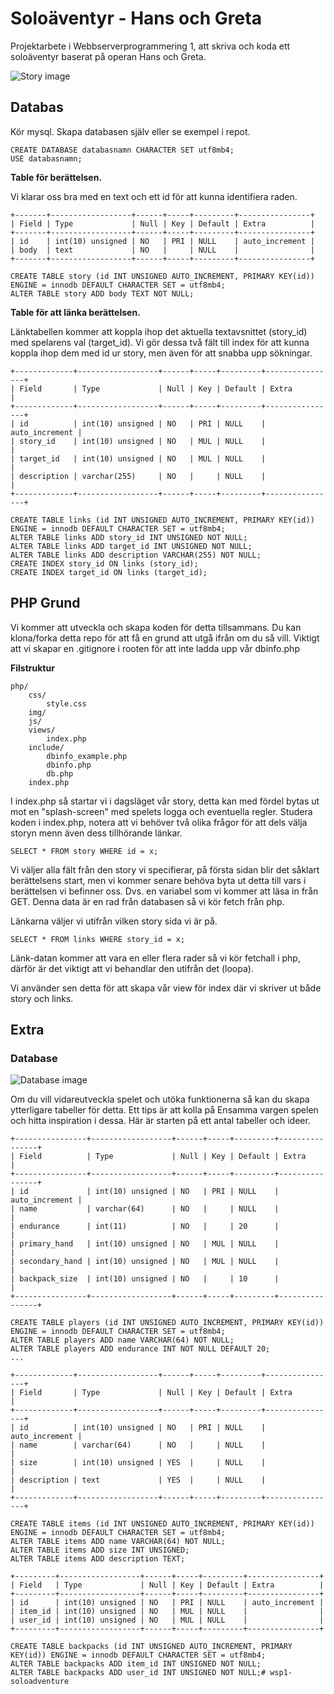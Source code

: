 # Soloäventyr - Hans och Greta

Projektarbete i Webbserverprogrammering 1, att skriva och koda ett soloäventyr baserat på operan Hans och Greta.

![Story image](https://raw.githubusercontent.com/jensnti/wsp1-soloaventyr/master/drawio-story.png)

## Databas

Kör mysql. Skapa databasen själv eller se exempel i repot.

    CREATE DATABASE databasnamn CHARACTER SET utf8mb4;
    USE databasnamn;

**Table för berättelsen.**

Vi klarar oss bra med en text och ett id för att kunna identifiera raden.

    +-------+------------------+------+-----+---------+----------------+
    | Field | Type             | Null | Key | Default | Extra          |
    +-------+------------------+------+-----+---------+----------------+
    | id    | int(10) unsigned | NO   | PRI | NULL    | auto_increment |
    | body  | text             | NO   |     | NULL    |                |
    +-------+------------------+------+-----+---------+----------------+

    CREATE TABLE story (id INT UNSIGNED AUTO_INCREMENT, PRIMARY KEY(id)) ENGINE = innodb DEFAULT CHARACTER SET = utf8mb4;
    ALTER TABLE story ADD body TEXT NOT NULL;

**Table för att länka berättelsen.**

Länktabellen kommer att koppla ihop det aktuella textavsnittet (story_id) med spelarens val (target_id). Vi gör dessa två fält till index för att kunna koppla ihop dem med id ur story, men även för att snabba upp sökningar.

    +-------------+------------------+------+-----+---------+----------------+
    | Field       | Type             | Null | Key | Default | Extra          |
    +-------------+------------------+------+-----+---------+----------------+
    | id          | int(10) unsigned | NO   | PRI | NULL    | auto_increment |
    | story_id    | int(10) unsigned | NO   | MUL | NULL    |                |
    | target_id   | int(10) unsigned | NO   | MUL | NULL    |                |
    | description | varchar(255)     | NO   |     | NULL    |                |
    +-------------+------------------+------+-----+---------+----------------+

    CREATE TABLE links (id INT UNSIGNED AUTO_INCREMENT, PRIMARY KEY(id)) ENGINE = innodb DEFAULT CHARACTER SET = utf8mb4;
    ALTER TABLE links ADD story_id INT UNSIGNED NOT NULL;
    ALTER TABLE links ADD target_id INT UNSIGNED NOT NULL;
    ALTER TABLE links ADD description VARCHAR(255) NOT NULL;
    CREATE INDEX story_id ON links (story_id);
    CREATE INDEX target_id ON links (target_id);

## PHP Grund

Vi kommer att utveckla och skapa koden för detta tillsammans. Du kan klona/forka detta repo för att få en grund att utgå ifrån om du så vill.
Viktigt att vi skapar en .gitignore i rooten för att inte ladda upp vår dbinfo.php

**Filstruktur**

    php/
        css/
            style.css
        img/
        js/
        views/
            index.php
        include/
            dbinfo_example.php
            dbinfo.php
            db.php
        index.php

I index.php så startar vi i dagsläget vår story, detta kan med fördel bytas ut mot en "splash-screen" med spelets logga och eventuella regler.
Studera koden i index.php, notera att vi behöver två olika frågor för att dels välja storyn menn även dess tillhörande länkar.

    SELECT * FROM story WHERE id = x;

Vi väljer alla fält från den story vi specifierar, på första sidan blir det såklart berättelsens start, men vi kommer senare behöva  byta ut detta till vars i berättelsen vi befinner oss. Dvs. en variabel som vi kommer att läsa in från GET.
Denna data är en rad från databasen så vi kör fetch från php.

Länkarna väljer vi utifrån vilken story sida vi är på.

    SELECT * FROM links WHERE story_id = x;

Länk-datan kommer att vara en eller flera rader så vi kör fetchall i php, därför är det viktigt att vi behandlar den utifrån det (loopa).

Vi använder sen detta för att skapa vår view för index där vi skriver ut både story och links.

## Extra

### Database

![Database image](https://raw.githubusercontent.com/jensnti/wsp1-soloaventyr/master/databas.png)

Om du vill vidareutveckla spelet och utöka funktionerna så kan du skapa ytterligare tabeller för detta. Ett tips är att kolla
på Ensamma vargen spelen och hitta inspiration i dessa. Här är starten på ett antal tabeller och ideer.

    +----------------+------------------+------+-----+---------+----------------+
    | Field          | Type             | Null | Key | Default | Extra          |
    +----------------+------------------+------+-----+---------+----------------+
    | id             | int(10) unsigned | NO   | PRI | NULL    | auto_increment |
    | name           | varchar(64)      | NO   |     | NULL    |                |
    | endurance      | int(11)          | NO   |     | 20      |                |
    | primary_hand   | int(10) unsigned | NO   | MUL | NULL    |                |
    | secondary_hand | int(10) unsigned | NO   | MUL | NULL    |                |
    | backpack_size  | int(10) unsigned | NO   |     | 10      |                |
    +----------------+------------------+------+-----+---------+----------------+

    CREATE TABLE players (id INT UNSIGNED AUTO_INCREMENT, PRIMARY KEY(id)) ENGINE = innodb DEFAULT CHARACTER SET = utf8mb4;
    ALTER TABLE players ADD name VARCHAR(64) NOT NULL;
    ALTER TABLE players ADD endurance INT NOT NULL DEFAULT 20;
    ...

    +-------------+------------------+------+-----+---------+----------------+
    | Field       | Type             | Null | Key | Default | Extra          |
    +-------------+------------------+------+-----+---------+----------------+
    | id          | int(10) unsigned | NO   | PRI | NULL    | auto_increment |
    | name        | varchar(64)      | NO   |     | NULL    |                |
    | size        | int(10) unsigned | YES  |     | NULL    |                |
    | description | text             | YES  |     | NULL    |                |
    +-------------+------------------+------+-----+---------+----------------+

    CREATE TABLE items (id INT UNSIGNED AUTO_INCREMENT, PRIMARY KEY(id)) ENGINE = innodb DEFAULT CHARACTER SET = utf8mb4;
    ALTER TABLE items ADD name VARCHAR(64) NOT NULL;
    ALTER TABLE items ADD size INT UNSIGNED;
    ALTER TABLE items ADD description TEXT;

    +---------+------------------+------+-----+---------+----------------+
    | Field   | Type             | Null | Key | Default | Extra          |
    +---------+------------------+------+-----+---------+----------------+
    | id      | int(10) unsigned | NO   | PRI | NULL    | auto_increment |
    | item_id | int(10) unsigned | NO   | MUL | NULL    |                |
    | user_id | int(10) unsigned | NO   | MUL | NULL    |                |
    +---------+------------------+------+-----+---------+----------------+

    CREATE TABLE backpacks (id INT UNSIGNED AUTO_INCREMENT, PRIMARY KEY(id)) ENGINE = innodb DEFAULT CHARACTER SET = utf8mb4;
    ALTER TABLE backpacks ADD item_id INT UNSIGNED NOT NULL;
    ALTER TABLE backpacks ADD user_id INT UNSIGNED NOT NULL;# wsp1-soloadventure
